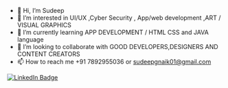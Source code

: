 - 👋 Hi, I’m Sudeep
- 👀 I’m interested in UI/UX ,Cyber Security , App/web development ,ART / VISUAL GRAPHICS
- 🌱 I’m currently learning APP DEVELOPMENT / HTML CSS  and JAVA language
- 💞️ I’m looking to collaborate with GOOD DEVELOPERS,DESIGNERS AND CONTENT CREATORS
- 📫 How to reach me +91 7892955036 or sudeepgnaik01@gmail.com

[![LinkedIn Badge](https://img.shields.io/badge/LinkedIn-Profile-informational?style=flat&logo=linkedin&logoColor=white&color=0D76A8)](https://www.linkedin.com/in/sudeep-naik-328495145/)

<!---
SudeepNAIK15/SudeepNAIK15 is a ✨ special ✨ repository because its `README.md` (this file) appears on your GitHub profile.
You can click the Preview link to take a look at your changes.
--->
